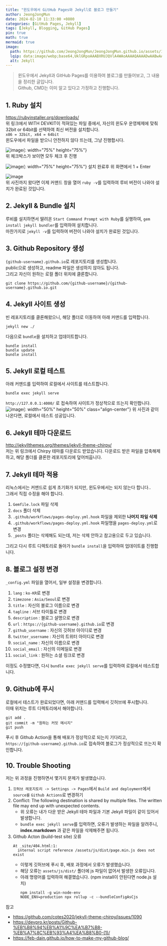 ```yaml
---
title: "윈도우에서 GitHub Pages와 Jekyll로 블로그 만들기"
author: JeongJongMun
date: 2024-02-10 11:33:00 +0800
categories: [GitHub Pages, Jekyll]
tags: [Jekyll, Blogging, GitHub Pages]
pin: true
math: true
mermaid: true
image:
  path: https://github.com/JeongJongMun/JeongJongMun.github.io/assets/101979073/e3a98d9d-de55-4a7d-b0c4-2c945e9fa107
  lqip: data:image/webp;base64,UklGRpoAAABXRUJQVlA4WAoAAAAQAAAADwAABwAAQUxQSDIAAAARL0AmbZurmr57yyIiqE8oiG0bejIYEQTgqiDA9vqnsUSI6H+oAERp2HZ65qP/VIAWAFZQOCBCAAAA8AEAnQEqEAAIAAVAfCWkAALp8sF8rgRgAP7o9FDvMCkMde9PK7euH5M1m6VWoDXf2FkP3BqV0ZYbO6NA/VFIAAAA
  alt: Jekyll
---
```

> 윈도우에서 Jekyll과 GitHub Pages를 이용하여 블로그를 만들어보고, 그 내용을 정리한 글입니다.    
> Github, CMD는 이미 알고 있다고 가정하고 진행합니다.

## 1. Ruby 설치
https://rubyinstaller.org/downloads/   
위 링크에서 WITH DEVKIT이 적혀있는 파일 중에서, 자신의 윈도우 운영체제에 맞춰 32bit or 64bit를 선택하여 최신 버전을 설치합니다.   
`x86 = 32bit, x64 = 64bit`   
윈도우에서 파일을 받으니 안전하지 않다 뜨는데, 그냥 진행합시다.   

![image](https://github.com/JeongJongMun/JeongJongMun.github.io/assets/101979073/8bf295c6-7caa-496f-9d1c-93f9254632a5){: width="75%" height="75%"}    
위 체크박스가 보이면 모두 체크 후 진행   

![image](https://github.com/JeongJongMun/JeongJongMun.github.io/assets/101979073/353c9fbb-d21b-4cb9-b0d5-fce66be95be6){: width="75%" height="75%"} 
설치 완료후 위 화면에서 1 + Enter   

![image](https://github.com/JeongJongMun/JeongJongMun.github.io/assets/101979073/9b3808a0-511b-482d-95dd-7af942de8eb5)   
위 사진까지 왔다면 이제 커맨드 창을 열어 `ruby -v`를 입력하여 루비 버전이 나와야 설치가 완료된 것입니다.   


## 2. Jekyll & Bundle 설치
루비를 설치하면서 딸려온 `Start Command Prompt with Ruby`를 실행하여, `gem install jekyll bundler`를 입력하여 설치합니다.   
마찬가지로 `jekyll -v`를 입력하여 버전이 나와야 설치가 완료된 것입니다.

## 3. Github Repository 생성
`{github-username}.github.io`로 레포지토리를 생성합니다.   
public으로 생성하고, readme 파일은 생성하지 않아도 됩니다.   
그리고 자신이 원하는 로컬 폴더 위치에 클론합니다.   
```shell
git clone https://github.com/{github-username}/{github-username}.github.io.git
```

## 4. Jekyll 사이트 생성
빈 레포지토리를 클론해왔으니, 해당 폴더로 이동하여 아래 커맨드를 입력합니다.
```shell
jekyll new ./
```
다음으로 `bundle`을 설치하고 업데이트합니다.
```shell
bundle install
bundle update
bundle install
```

## 5. Jekyll 로컬 테스트
아래 커맨드를 입력하여 로컬에서 사이트를 테스트합니다.
```shell
bundle exec jekyll serve
```
`http://127.0.0.1:4000/` 로 접속하여 사이트가 정상적으로 뜨는지 확인합니다.
![image](https://github.com/JeongJongMun/JeongJongMun.github.io/assets/101979073/d8106137-073a-4169-b2cd-a392da752f94){: width="50%" height="50%" class="align-center"}
위 사진과 같이 나온다면, 로컬에서 테스트 성공입니다.   

## 6. Jekyll 테마 다운로드
http://jekyllthemes.org/themes/jekyll-theme-chirpy/   
저는 위 링크에서 Chirpy 테마를 다운로드 받았습니다.
다운로드 받은 파일을 압축해제하고, 해당 폴더를 클론한 레포지토리에 덮어씌웁니다.

## 7. Jekyll 테마 적용
리눅스에서는 커맨드로 쉽게 초기화가 되지만, 윈도우에서는 되지 않는다 합니다..   
그래서 직접 수정을 해야 합니다.
1. `Gemfile.lock` 파일 삭제
2. `docs` 폴더 삭제
3. `.github/workflows/pages-deploy.yml.hook` 파일을 제외한 **나머지 파일 삭제**
4. `.github/workflows/pages-deploy.yml.hook` 파일명을 `pages-deploy.yml`로 변경
5. `_posts` 폴더는 삭제해도 되는데, 저는 삭제 안하고 참고용으로 두고 있습니다.

그리고 다시 루트 디렉토리로 돌아가 `bundle install`을 입력하여 업데이트를 진행합니다.

## 8. 블로그 설정 변경
`_config.yml` 파일을 열어서, 일부 설정을 변경합니다.
1. `lang` : `ko-KR`로 변경
2. `timezone` : `Asia/Seoul`로 변경
3. `title` : 자신의 블로그 이름으로 변경
4. `tagline` : 서브 타이틀로 변경
5. `description` : 블로그 설명으로 변경
6. `url` : `https://{github-username}.github.io`로 변경
7. `github_username` : 자신의 깃허브 아이디로 변경
8. `twitter_username` : 자신의 트위터 아이디로 변경
9. `social_name` : 자신의 이름으로 변경
10. `social_email` : 자신의 이메일로 변경
11. `social_link` : 원하는 소셜 링크로 변경

이정도 수정했다면, 다시 `bundle exec jekyll serve`를 입력하여 로컬에서 테스트합니다.

## 9. Github에 푸시
로컬에서 테스트가 완료되었다면,  아래 커맨드를 입력해서 깃허브에 푸시합니다.   
이때 위치는 루트 디렉토리에서 해야합니다.
```
git add .
git commit -m "원하는 커밋 메시지"
git push
```

푸시 후 Github Action을 통해 배포가 정상적으로 되는지 기다리고, `https://{github-username}.github.io`로 접속하여 블로그가 정상적으로 뜨는지 확인합니다.

## 10. Trouble Shooting
저는 위 과정을 진행하면서 몇가지 문제가 발생했습니다.
1. `깃허브 레포지토리 -> Settings -> Pages`에서 `Build and deployment`에서 `source를` `Github Actions`로 변경하기
2. Conflict: The following destination is shared by multiple files. The written file may end up with unexpected contents.
    - 위 오류는 내가 다운 받은 Jekyll 테마 파일과 기본 Jekyll 파일이 같이 있어서 발생합니다.
    - `bundle exec jekyll serve`를 입력하면, 오류가 발생하는 파일을 알려주니, **index.markdown** 과 같은 파일을 삭제해주면 됩니다.
3. Github Acton (build-test site) 오류   
    ```
    At _site/404.html:1:
      internal script reference /assets/js/dist/page.min.js does not exist
    ```
    - 이렇게 깃허브에 푸시 후, 배포 과정에서 오류가 발생했습니다.
    - 해당 오류는 `assets/js/dist/` 폴더에 js 파일이 없어서 발생한 오류입니다.
    - 아래 명령어를 입력하여 해결했습니다. (npm install이 안된다면 node.js 설치)
      ```shell
      npm install -g win-node-env
      NODE_ENV=production npx rollup -c --bundleConfigAsCjs
      ```
  
참고
- https://github.com/cotes2020/jekyll-theme-chirpy/issues/1090
- https://devpro.kr/posts/Github-%EB%B8%94%EB%A1%9C%EA%B7%B8-%EB%A7%8C%EB%93%A4%EA%B8%B0-(1)/
- https://feb-dain.github.io/how-to-make-my-github-blog/